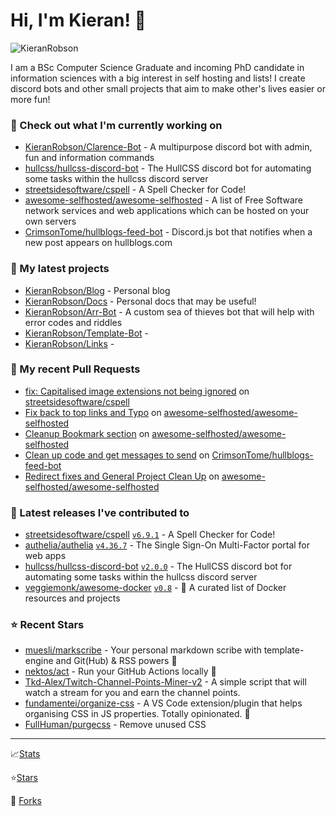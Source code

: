 # Hi, I'm Kieran! 👋  

<p>
    <img src="https://komarev.com/ghpvc/?username=KieranRobson" alt="KieranRobson"/>       
</p>

I am a BSc Computer Science Graduate and incoming PhD candidate in information sciences with a big interest in self hosting and lists! I create discord bots and other small projects that aim to make other's lives easier or more fun!
### 👷 Check out what I'm currently working on


- [KieranRobson/Clarence-Bot](https://github.com/KieranRobson/Clarence-Bot) - A multipurpose discord bot with admin, fun and information commands
- [hullcss/hullcss-discord-bot](https://github.com/hullcss/hullcss-discord-bot) - The HullCSS discord bot for automating some tasks within the hullcss discord server
- [streetsidesoftware/cspell](https://github.com/streetsidesoftware/cspell) - A Spell Checker for Code!
- [awesome-selfhosted/awesome-selfhosted](https://github.com/awesome-selfhosted/awesome-selfhosted) - A list of Free Software network services and web applications which can be hosted on your own servers
- [CrimsonTome/hullblogs-feed-bot](https://github.com/CrimsonTome/hullblogs-feed-bot) - Discord.js bot that notifies when a new post appears on hullblogs.com

### 🌱 My latest projects

- [KieranRobson/Blog](https://github.com/KieranRobson/Blog) - Personal blog 
- [KieranRobson/Docs](https://github.com/KieranRobson/Docs) - Personal docs that may be useful!
- [KieranRobson/Arr-Bot](https://github.com/KieranRobson/Arr-Bot) - A custom sea of thieves bot that will help with error codes and riddles
- [KieranRobson/Template-Bot](https://github.com/KieranRobson/Template-Bot) - 
- [KieranRobson/Links](https://github.com/KieranRobson/Links) - 

### 🔨 My recent Pull Requests

- [fix: Capitalised image extensions not being ignored](https://github.com/streetsidesoftware/cspell/pull/3599) on [streetsidesoftware/cspell](https://github.com/streetsidesoftware/cspell)
- [Fix back to top links and Typo](https://github.com/awesome-selfhosted/awesome-selfhosted/pull/3294) on [awesome-selfhosted/awesome-selfhosted](https://github.com/awesome-selfhosted/awesome-selfhosted)
- [Cleanup Bookmark section](https://github.com/awesome-selfhosted/awesome-selfhosted/pull/3288) on [awesome-selfhosted/awesome-selfhosted](https://github.com/awesome-selfhosted/awesome-selfhosted)
- [Clean up code and get messages to send](https://github.com/CrimsonTome/hullblogs-feed-bot/pull/1) on [CrimsonTome/hullblogs-feed-bot](https://github.com/CrimsonTome/hullblogs-feed-bot)
- [Redirect fixes and General Project Clean Up](https://github.com/awesome-selfhosted/awesome-selfhosted/pull/3274) on [awesome-selfhosted/awesome-selfhosted](https://github.com/awesome-selfhosted/awesome-selfhosted)

### 🔭 Latest releases I've contributed to

- [streetsidesoftware/cspell](https://github.com/streetsidesoftware/cspell) [`v6.9.1`](https://github.com/streetsidesoftware/cspell/releases/tag/v6.9.1) - A Spell Checker for Code!
- [authelia/authelia](https://github.com/authelia/authelia) [`v4.36.7`](https://github.com/authelia/authelia/releases/tag/v4.36.7) - The Single Sign-On Multi-Factor portal for web apps
- [hullcss/hullcss-discord-bot](https://github.com/hullcss/hullcss-discord-bot) [`v2.0.0`](https://github.com/hullcss/hullcss-discord-bot/releases/tag/v2.0.0) - The HullCSS discord bot for automating some tasks within the hullcss discord server
- [veggiemonk/awesome-docker](https://github.com/veggiemonk/awesome-docker) [`v0.8`](https://github.com/veggiemonk/awesome-docker/releases/tag/v0.8) - :whale: A curated list of Docker resources and projects

### ⭐ Recent Stars

- [muesli/markscribe](https://github.com/muesli/markscribe) - Your personal markdown scribe with template-engine and Git(Hub) &amp; RSS powers 📜
- [nektos/act](https://github.com/nektos/act) - Run your GitHub Actions locally 🚀
- [Tkd-Alex/Twitch-Channel-Points-Miner-v2](https://github.com/Tkd-Alex/Twitch-Channel-Points-Miner-v2) - A simple script that will watch a stream for you and earn the channel points.
- [fundamentei/organize-css](https://github.com/fundamentei/organize-css) - A VS Code extension/plugin that helps organising CSS in JS properties. Totally opinionated. 📐
- [FullHuman/purgecss](https://github.com/FullHuman/purgecss) - Remove unused CSS

-----
📈[Stats](/pages/STATS.md)

⭐[Stars](pages/STARRED-REPOS.md)

🍴 [Forks](https://github.com/forks-by-kieran)
